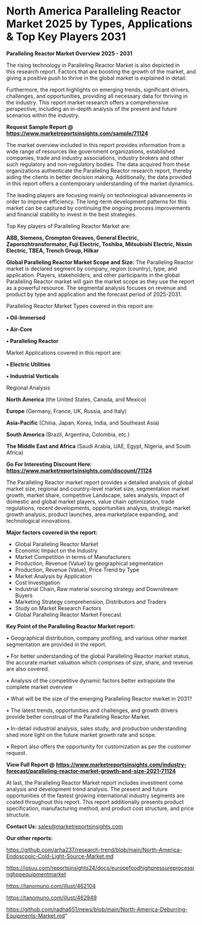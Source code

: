 # North America Paralleling Reactor Market 2025 by Types, Applications & Top Key Players 2031

<Strong> Paralleling Reactor Market Overview 2025 - 2031</strong>

The rising technology in Paralleling Reactor Market is also depicted in this research report. Factors that are boosting the growth of the market, and giving a positive push to thrive in the global market is explained in detail.

Furthermore, the report highlights on emerging trends, significant drivers, challenges, and opportunities, providing all necessary data for thriving in the industry. This report market research offers a comprehensive perspective, including an in-depth analysis of the present and future scenarios within the industry.

<strong>Request Sample Report @ <a href=https://www.marketreportsinsights.com/sample/71124>https://www.marketreportsinsights.com/sample/71124</a></strong>

The market overview included in this report provides information from a wide range of resources like government organizations, established companies, trade and industry associations, industry brokers and other such regulatory and non-regulatory bodies. The data acquired from these organizations authenticate the Paralleling Reactor research report, thereby aiding the clients in better decision making. Additionally, the data provided in this report offers a contemporary understanding of the market dynamics.

The leading players are focusing mainly on technological advancements in order to improve efficiency. The long-term development patterns for this market can be captured by continuing the ongoing process improvements and financial stability to invest in the best strategies.

Top Key players of Paralleling Reactor Market are:

<strong>ABB, Siemens, Crompton Greaves, General Electric, Zaporozhtransformator, Fuji Electric, Toshiba, Mitsubishi Electric, Nissin Electric, TBEA, Trench Group, Hilkar</strong>

<strong><b>Global Paralleling Reactor Market Scope and Size:</b></strong>
The Paralleling Reactor market is declared segment by company, region (country), type, and application. Players, stakeholders, and other participants in the global Paralleling Reactor market will gain the market scope as they use the report as a powerful resource. The segmental analysis focuses on revenue and product by type and application and the forecast period of 2025-2031.

Paralleling Reactor Market Types covered in this report are:

<strong>• Oil-Immersed

• Air-Core

• Paralleling Reactor</strong>

Market Applications covered in this report are:

<strong>• Electric Utilities

• Industrial Verticals</strong> 

Regional Analysis

<strong>North America</strong> (the United States, Canada, and Mexico)

<strong>Europe</strong> (Germany, France, UK, Russia, and Italy)

<strong>Asia-Pacific</strong> (China, Japan, Korea, India, and Southeast Asia)

<strong>South America</strong> (Brazil, Argentina, Colombia, etc.)

<strong>The Middle East and Africa</strong> (Saudi Arabia, UAE, Egypt, Nigeria, and South Africa)

<strong>Go For Interesting Discount Here: <a href=https://www.marketreportsinsights.com/discount/71124>https://www.marketreportsinsights.com/discount/71124</a></strong>

The Paralleling Reactor market report provides a detailed analysis of global market size, regional and country-level market size, segmentation market growth, market share, competitive Landscape, sales analysis, impact of domestic and global market players, value chain optimization, trade regulations, recent developments, opportunities analysis, strategic market growth analysis, product launches, area marketplace expanding, and technological innovations.

<strong><b>Major factors covered in the report:</b></strong>
<ul>
  <li>Global Paralleling Reactor Market </li>
  <li>Economic Impact on the Industry</li>
  <li>Market Competition in terms of Manufacturers</li>
  <li>Production, Revenue (Value) by geographical segmentation</li>
  <li>Production, Revenue (Value), Price Trend by Type</li>
  <li>Market Analysis by Application</li>
  <li>Cost Investigation</li>
  <li>Industrial Chain, Raw material sourcing strategy and Downstream Buyers</li>
  <li>Marketing Strategy comprehension, Distributors and Traders</li>
  <li>Study on Market Research Factors</li>
  <li>Global Paralleling Reactor Market Forecast</li>
</ul>

<strong><b>Key Point of the Paralleling Reactor Market report:</b></strong>

• Geographical distribution, company profiling, and various other market segmentation are provided in the report.

• For better understanding of the global Paralleling Reactor market status, the accurate market valuation which comprises of size, share, and revenue are also covered.

• Analysis of the competitive dynamic factors better extrapolate the complete market overview

• What will be the size of the emerging Paralleling Reactor market in 2031?

• The latest trends, opportunities and challenges, and growth drivers provide better construal of the Paralleling Reactor Market.

• In-detail industrial analysis, sales study, and production understanding shed more light on the future market growth rate and scope.

• Report also offers the opportunity for customization as per the customer request.

<strong><b>View Full Report @ <a href=https://www.marketreportsinsights.com/industry-forecast/paralleling-reactor-market-growth-and-size-2021-71124>https://www.marketreportsinsights.com/industry-forecast/paralleling-reactor-market-growth-and-size-2021-71124</a></b></strong>


At last, the Paralleling Reactor Market report includes investment come analysis and development trend analysis. The present and future opportunities of the fastest growing international industry segments are coated throughout this report. This report additionally presents product specification, manufacturing method, and product cost structure, and price structure.

<strong>Contact Us:</strong>
sales@marketreportsinsights.com

<strong>Our other reports:</strong>

<a href=https://github.com/arha237/research-trend/blob/main/North-America-Endoscopic-Cold-Light-Source-Market.md>https://github.com/arha237/research-trend/blob/main/North-America-Endoscopic-Cold-Light-Source-Market.md</a>

<a href=https://issuu.com/reportsinsights24/docs/europefoodhighpressureprocessinghppequipmentmarket>https://issuu.com/reportsinsights24/docs/europefoodhighpressureprocessinghppequipmentmarket</a>

<a href=https://tanomuno.com/illust/462104>https://tanomuno.com/illust/462104</a>

<a href=https://tanomuno.com/illust/462949>https://tanomuno.com/illust/462949</a>

<a href=https://github.com/radha651/news/blob/main/North-America-Deburring-Equipments-Market.md>https://github.com/radha651/news/blob/main/North-America-Deburring-Equipments-Market.md</a>"
